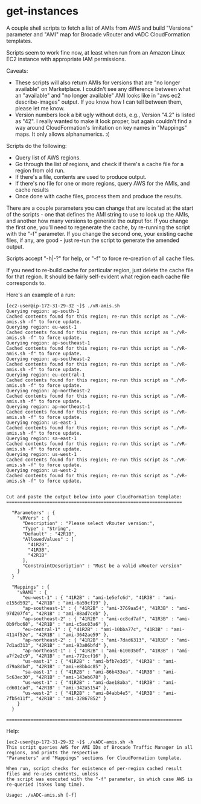 # get-instances

A couple shell scripts to fetch a list of AMIs from AWS and build "Versions" parameter and "AMI" map for Brocade vRouter and vADC CloudFormation templates.

Scripts seem to work fine now, at least when run from an Amazon Linux EC2 instance with appropriate IAM permissions.

Caveats:

- These scripts will also return AMIs for versions that are "no longer available" on Marketplace. I couldn't see any difference between what an "available" and "no longer available" AMI looks like in "aws ec2 describe-images" output. If you know how I can tell between them, please let me know.
- Version numbers look a bit ugly without dots, e.g., Version "4.2" is listed as "42". I really wanted to make it look proper, but again couldn't find a way around CloudFormation's limitation on key names in "Mappings" maps. It only allows alphanumerics. :(

Scripts do the following:
- Query list of AWS regions.
- Go through the list of regions, and check if there's a cache file for a region from old run.
- If there's a file, contents are used to produce output.
- If there's no file for one or more regions, query AWS for the AMIs, and cache results
- Once done with cache files, process them and produce the results.

There are a couple parameters you can change that are located at the start of the scripts - one that defines the AMI string to use to look up the AMIs, and another how many versions to generate the output for. If you change the first one, you'll need to regenerate the cache, by re-running the script with the "-f" parameter. If you change the second one, your existing cache files, if any, are good - just re-run the script to generate the amended output.

Scripts accept "-h|-?" for help, or "-f" to force re-creation of all cache files.

If you need to re-build cache for particular region, just delete the cache file for that region. It should be fairly self-evident what region each cache file corresponds to.

Here's an example of a run:

```
[ec2-user@ip-172-31-29-32 ~]$ ./vR-amis.sh 
Querying region: ap-south-1
Cached contents found for this region; re-run this script as "./vR-amis.sh -f" to force update.
Querying region: eu-west-1
Cached contents found for this region; re-run this script as "./vR-amis.sh -f" to force update.
Querying region: ap-southeast-1
Cached contents found for this region; re-run this script as "./vR-amis.sh -f" to force update.
Querying region: ap-southeast-2
Cached contents found for this region; re-run this script as "./vR-amis.sh -f" to force update.
Querying region: eu-central-1
Cached contents found for this region; re-run this script as "./vR-amis.sh -f" to force update.
Querying region: ap-northeast-2
Cached contents found for this region; re-run this script as "./vR-amis.sh -f" to force update.
Querying region: ap-northeast-1
Cached contents found for this region; re-run this script as "./vR-amis.sh -f" to force update.
Querying region: us-east-1
Cached contents found for this region; re-run this script as "./vR-amis.sh -f" to force update.
Querying region: sa-east-1
Cached contents found for this region; re-run this script as "./vR-amis.sh -f" to force update.
Querying region: us-west-1
Cached contents found for this region; re-run this script as "./vR-amis.sh -f" to force update.
Querying region: us-west-2
Cached contents found for this region; re-run this script as "./vR-amis.sh -f" to force update.


Cut and paste the output below into your CloudFormation template:
=================================================================

  "Parameters" : {
    "vRVers" : {
      "Description" : "Please select vRouter version:",
      "Type" : "String",
      "Default" : "42R1B",
      "AllowedValues" : [
        "41R2B",
        "41R3B",
        "42R1B"
      ],
      "ConstraintDescription" : "Must be a valid vRouter version"
    }
  }

  "Mappings" : {
    "vRAMI" : {
      "eu-west-1" : { "41R2B" : "ami-1e5efc6d", "41R3B" : "ami-e155d592", "42R1B" : "ami-6a59cf19" },
      "ap-southeast-1" : { "41R2B" : "ami-3769aa54", "41R3B" : "ami-97d207f4", "42R1B" : "ami-88ad7ceb" },
      "ap-southeast-2" : { "41R2B" : "ami-cc8cd7af", "41R3B" : "ami-0b9fbc68", "42R1B" : "ami-c5ac83a6" },
      "eu-central-1" : { "41R2B" : "ami-10bba77c", "41R3B" : "ami-4114f52e", "42R1B" : "ami-3642ae59" },
      "ap-northeast-2" : { "41R2B" : "ami-7dad6313", "41R3B" : "ami-7d1ad313", "42R1B" : "ami-93a06bfd" },
      "ap-northeast-1" : { "41R2B" : "ami-6100350f", "41R3B" : "ami-a7f2e2c9", "42R1B" : "ami-772ccf16" },
      "us-east-1" : { "41R2B" : "ami-bfb7e3d5", "41R3B" : "ami-d79a8dbd", "42R1B" : "ami-e8bb4c85" },
      "sa-east-1" : { "41R2B" : "ami-86b433ea", "41R3B" : "ami-5c63ec30", "42R1B" : "ami-143eb678" },
      "us-west-1" : { "41R2B" : "ami-dae18aba", "41R3B" : "ami-cd601cad", "42R1B" : "ami-342a5154" },
      "us-west-2" : { "41R2B" : "ami-84abb4e5", "41R3B" : "ami-7fb5411f", "42R1B" : "ami-32867852" }
    }
  }

=================================================================
```

Help:

```
[ec2-user@ip-172-31-29-32 ~]$ ./vADC-amis.sh -h
This script queries AWS for AMI IDs of Brocade Traffic Manager in all regions, and prints the respective
"Parameters" and "Mappings" sections for CloudFormation template.

When run, script checks for existence of per-region cached result files and re-uses contents, unless
the script was executed with the "-f" parameter, in which case AWS is re-queried (takes long time).

Usage: ./vADC-amis.sh [-f]
```

